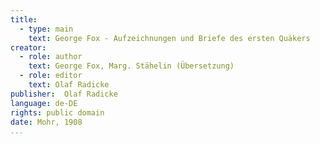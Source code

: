 ```yaml
---
title:
  - type: main
    text: George Fox - Aufzeichnungen und Briefe des ersten Quäkers
creator:
  - role: author
    text: George Fox, Marg. Stähelin (Übersetzung)
  - role: editor
    text: Olaf Radicke
publisher:  Olaf Radicke
language: de-DE
rights: public domain
date: Mohr, 1908
...
```

<!-- METDATA -->
